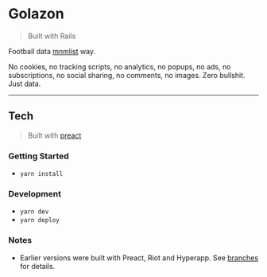 # Golazon
> Built with Rails

Football data [mnmlist](http://mnmlist.com/w/) way.

No cookies, no tracking scripts, no analytics, no popups, no ads,
no subscriptions, no social sharing, no comments, no images.
Zero bullshit. Just data.

------------

## Tech
> Built with [preact](https://github.com/developit/preact)

### Getting Started

* `yarn install`

### Development

* `yarn dev`
* `yarn deploy`

### Notes

* Earlier versions were built with Preact, Riot and Hyperapp.
  See [branches](https://github.com/sobstel/golazon/branches) for details.

